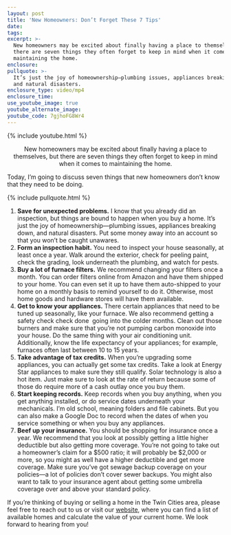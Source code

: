 ```yaml
---
layout: post
title: 'New Homeowners: Don’t Forget These 7 Tips'
date:
tags:
excerpt: >-
  New homeowners may be excited about finally having a place to themselves, but
  there are seven things they often forget to keep in mind when it comes to
  maintaining the home.
enclosure:
pullquote: >-
  It’s just the joy of homeownership—plumbing issues, appliances breaking down,
  and natural disasters.
enclosure_type: video/mp4
enclosure_time:
use_youtube_image: true
youtube_alternate_image:
youtube_code: 7gjhoFG8Wr4
---
```


{% include youtube.html %}

<center>New homeowners may be excited about finally having a place to themselves, but there are seven things they often forget to keep in mind when it comes to maintaining the home.</center>

Today, I’m going to discuss seven things that new homeowners don’t know that they need to be doing.

{% include pullquote.html %}

1. **Save for unexpected problems.** I know that you already did an inspection, but things are bound to happen when you buy a home. It’s just the joy of homeownership—plumbing issues, appliances breaking down, and natural disasters. Put some money away into an account so that you won’t be caught unawares.&nbsp;
2. **Form an inspection habit.** You need to inspect your house seasonally, at least once a year. Walk around the exterior, check for peeling paint, check the grading, look underneath the plumbing, and watch for pests.
3. **Buy a lot of furnace filters.** We recommend changing your filters once a month. You can order filters online from Amazon and have them shipped to your home. You can even set it up to have them auto-shipped to your home on a monthly basis to remind yourself to do it. Otherwise, most home goods and hardware stores will have them available.
4. **Get to know your appliances.** There certain appliances that need to be tuned up seasonally, like your furnace. We also recommend getting a safety check check done &nbsp;going into the colder months. Clean out those burners and make sure that you’re not pumping carbon monoxide into your house. Do the same thing with your air conditioning unit. Additionally, know the life expectancy of your appliances; for example, furnaces often last between 10 to 15 years.
5. **Take advantage of tax credits.** When you’re upgrading some appliances, you can actually get some tax credits. Take a look at Energy Star appliances to make sure they still qualify. Solar technology is also a hot item. Just make sure to look at the rate of return because some of those do require more of a cash outlay once you buy them.
6. **Start keeping records.** Keep records when you buy anything, when you get anything installed, or do service dates underneath your mechanicals. I’m old school, meaning folders and file cabinets. But you can also make a Google Doc to record when the dates of when you service something or when you buy any appliances.
7. **Beef up your insurance.** You should be shopping for insurance once a year. We recommend that you look at possibly getting a little higher deductible but also getting more coverage. You’re not going to take out a homeowner’s claim for a $500 ratio; it will probably be $2,000 or more, so you might as well have a higher deductible and get more coverage. Make sure you’ve got sewage backup coverage on your policies—a lot of policies don’t cover sewer backups. You might also want to talk to your insurance agent about getting some umbrella coverage over and above your standard policy.

If you’re thinking of buying or selling a home in the Twin Cities area, please feel free to reach out to us or visit our [website](http://www.johnschustergroup.com/), where you can find a list of available homes and calculate the value of your current home. We look forward to hearing from you!